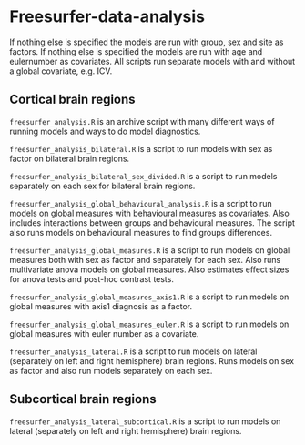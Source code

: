 # Freesurfer-data-analysis

If nothing else is specified the models are run with group, sex and site as factors.
If nothing else is specified the models are run with age and eulernumber as covariates.
All scripts run separate models with and without a global covariate, e.g. ICV. 


## Cortical brain regions 

```freesurfer_analysis.R``` is an archive script with many different ways of running models and ways to do model diagnostics.
 
```freesurfer_analysis_bilateral.R``` is a script to run models with sex as factor on bilateral brain regions. 
  
```freesurfer_analysis_bilateral_sex_divided.R``` is a script to run models separately on each sex for bilateral brain regions. 

```freesurfer_analysis_global_behavioural_analysis.R``` is a script to run models on global measures with behavioural measures as covariates. Also includes interactions between groups and behavioural measures. The script also runs models on behavioural measures to find groups differences. 

```freesurfer_analysis_global_measures.R``` is a script to run models on global measures both with sex as factor and separately for each sex. Also runs multivariate anova models on global measures. Also estimates effect sizes for anova tests and post-hoc contrast tests. 

```freesurfer_analysis_global_measures_axis1.R``` is a script to run models on global measures with axis1 diagnosis as a factor.

```freesurfer_analysis_global_measures_euler.R``` is a script to run models on global measures with euler number as a covariate.

```freesurfer_analysis_lateral.R``` is a script to run models on lateral (separately on left and right hemisphere) brain regions. Runs models on sex as factor and also run models separately on each sex.


## Subcortical brain regions 

```freesurfer_analysis_lateral_subcortical.R``` is a script to run models on lateral (separately on left and right hemisphere) brain regions.
